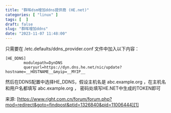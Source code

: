 ```yaml
---
title: "群晖dsm增加ddns提供商 (HE.net)"
categories: [ "linux" ]
tags: [  ]
draft: false
slug: "群晖增加ddns"
date: "2023-11-07 11:48:00"
---
```


只需要在 /etc.defaults/ddns_provider.conf  文件中加入以下内容：

```shell
[HE_DDNS]
        modulepath=DynDNS
        queryurl=https://dyn.dns.he.net/nic/update?hostname=__HOSTNAME__&myip=__MYIP__
```

然后在DDNS配置中选择HE_DDNS，假设主机名是 abc.example.org ，在主机名和用户名都填写 abc.example.org ， 密码处填写HE.NET中生成的TOKEN即可



来源:
[https://www.right.com.cn/forum/forum.php?mod=redirect&goto=findpost&ptid=1326840&pid=11006444][1]


  [1]: https://www.right.com.cn/forum/forum.php?mod=redirect&goto=findpost&ptid=1326840&pid=11006444